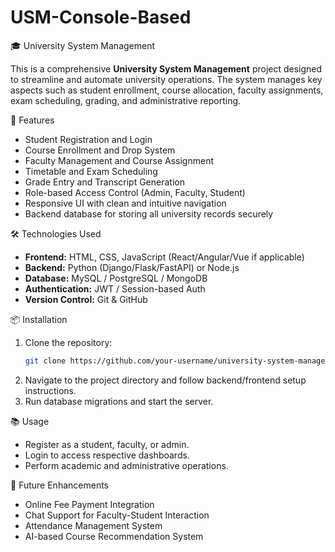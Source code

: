 ﻿# USM-Console-Based
🎓 University System Management

This is a comprehensive **University System Management** project designed to streamline and automate university operations. The system manages key aspects such as student enrollment, course allocation, faculty assignments, exam scheduling, grading, and administrative reporting.

 🚀 Features

- Student Registration and Login  
- Course Enrollment and Drop System  
- Faculty Management and Course Assignment  
- Timetable and Exam Scheduling  
- Grade Entry and Transcript Generation  
- Role-based Access Control (Admin, Faculty, Student)  
- Responsive UI with clean and intuitive navigation  
- Backend database for storing all university records securely

🛠️ Technologies Used

- **Frontend:** HTML, CSS, JavaScript (React/Angular/Vue if applicable)  
- **Backend:** Python (Django/Flask/FastAPI) or Node.js  
- **Database:** MySQL / PostgreSQL / MongoDB  
- **Authentication:** JWT / Session-based Auth  
- **Version Control:** Git & GitHub  

📦 Installation

1. Clone the repository:
   ```bash
   git clone https://github.com/your-username/university-system-management.git
   ```
2. Navigate to the project directory and follow backend/frontend setup instructions.
3. Run database migrations and start the server.

📚 Usage

- Register as a student, faculty, or admin.
- Login to access respective dashboards.
- Perform academic and administrative operations.

📌 Future Enhancements

- Online Fee Payment Integration  
- Chat Support for Faculty-Student Interaction  
- Attendance Management System  
- AI-based Course Recommendation System

